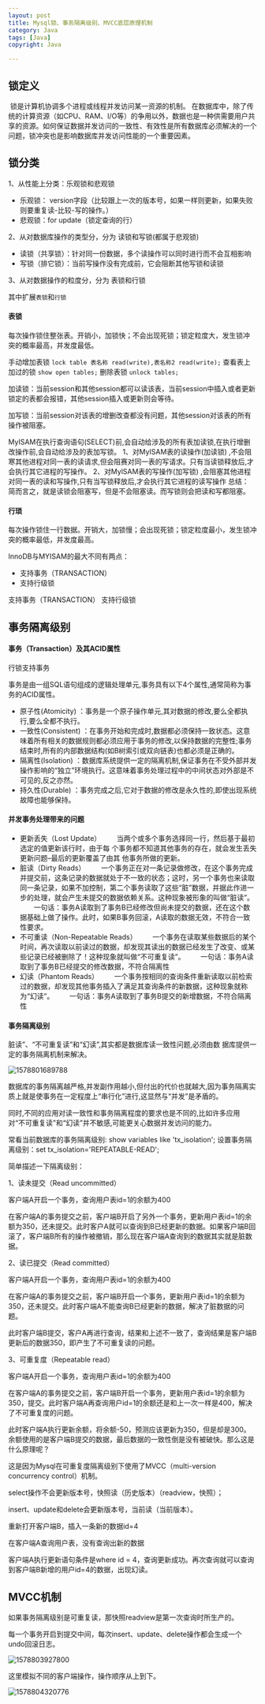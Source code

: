 ```yaml
---
layout: post
title: Mysql锁、事务隔离级别、MVCC底层原理机制
category: Java
tags: [Java]
copyright: Java

---
```


## 锁定义

​		锁是计算机协调多个进程或线程并发访问某一资源的机制。
​		在数据库中，除了传统的计算资源（如CPU、RAM、I/O等）的争用以外，数据也是一种供需要用户共享的资源。如何保证数据并发访问的一致性、有效性是所有数据库必须解决的一个问题，锁冲突也是影响数据库并发访问性能的一个重要因素。

## 锁分类

1、从性能上分类：乐观锁和悲观锁

- 乐观锁： version字段（比较跟上一次的版本号，如果一样则更新，如果失败则要重复读-比较-写的操作。）
- 悲观锁：for update（锁定查询的行）

2、从对数据库操作的类型分，分为 读锁和写锁(都属于悲观锁)

- 读锁（共享锁）：针对同一份数据，多个读操作可以同时进行而不会互相影响
- 写锁（排它锁）：当前写操作没有完成前，它会阻断其他写锁和读锁

3、从对数据操作的粒度分，分为 表锁和行锁



其中扩展`表锁`和`行锁`

#### 表锁

每次操作锁住整张表。开销小，加锁快；不会出现死锁；锁定粒度大，发生锁冲
突的概率最高，并发度最低。

手动增加表锁
`lock table 表名称 read(write),表名称2 read(write);`
查看表上加过的锁
`show open tables;`
删除表锁
`unlock tables;`

加读锁：当前session和其他session都可以读该表，当前session中插入或者更新锁定的表都会报错，其他session插入或更新则会等待。

加写锁：当前session对该表的增删改查都没有问题，其他session对该表的所有操作被阻塞。



MyISAM在执行查询语句(SELECT)前,会自动给涉及的所有表加读锁,在执行增删改操作前,会自动给涉及的表加写锁。
1、对MyISAM表的读操作(加读锁) ,不会阻寒其他进程对同一表的读请求,但会阻赛对同一表的写请求。只有当读锁释放后,才会执行其它进程的写操作。
2、对MylSAM表的写操作(加写锁) ,会阻塞其他进程对同一表的读和写操作,只有当写锁释放后,才会执行其它进程的读写操作
总结：
简而言之，就是读锁会阻塞写，但是不会阻塞读。而写锁则会把读和写都阻塞。

#### 行琐

每次操作锁住一行数据。开销大，加锁慢；会出现死锁；锁定粒度最小，发生锁冲突的概率最低，并发度最高。

InnoDB与MYISAM的最大不同有两点：

- 支持事务（TRANSACTION）
- 支持行级锁

支持事务（TRANSACTION）
支持行级锁

## 事务隔离级别

#### 事务（Transaction）及其ACID属性

行锁支持事务

事务是由一组SQL语句组成的逻辑处理单元,事务具有以下4个属性,通常简称为事务的ACID属性。

- 原子性(Atomicity) ：事务是一个原子操作单元,其对数据的修改,要么全都执行,要么全都不执行。
- 一致性(Consistent) ：在事务开始和完成时,数据都必须保持一致状态。这意味着所有相关的数据规则都必须应用于事务的修改,以保持数据的完整性;事务结束时,所有的内部数据结构(如B树索引或双向链表)也都必须是正确的。
- 隔离性(Isolation) ：数据库系统提供一定的隔离机制,保证事务在不受外部并发操作影响的“独立”环境执行。这意味着事务处理过程中的中间状态对外部是不可见的,反之亦然。
- 持久性(Durable) ：事务完成之后,它对于数据的修改是永久性的,即使出现系统故障也能够保持。

#### 并发事务处理带来的问题

- 更新丢失（Lost Update）
  　　当两个或多个事务选择同一行，然后基于最初选定的值更新该行时，由于每
  个事务都不知道其他事务的存在，就会发生丢失更新问题–最后的更新覆盖了由其
  他事务所做的更新。
- 脏读（Dirty Reads）
  　　一个事务正在对一条记录做修改，在这个事务完成并提交前，这条记录的数据就处于不一致的状态；这时，另一个事务也来读取同一条记录，如果不加控制，第二个事务读取了这些“脏”数据，并据此作进一步的处理，就会产生未提交的数据依赖关系。这种现象被形象的叫做“脏读”。
  　　一句话：事务A读取到了事务B已经修改但尚未提交的数据，还在这个数据基础上做了操作。此时，如果B事务回滚，A读取的数据无效，不符合一致性要求。
- 不可重读（Non-Repeatable Reads）
  　　一个事务在读取某些数据后的某个时间，再次读取以前读过的数据，却发现其读出的数据已经发生了改变、或某些记录已经被删除了！这种现象就叫做“不可重复读”。
  　　一句话：事务A读取到了事务B已经提交的修改数据，不符合隔离性
- 幻读（Phantom Reads）
  　　一个事务按相同的查询条件重新读取以前检索过的数据，却发现其他事务插入了满足其查询条件的新数据，这种现象就称为“幻读”。
  　　一句话：事务A读取到了事务B提交的新增数据，不符合隔离性

#### 事务隔离级别

脏读”、“不可重复读”和“幻读”,其实都是数据库读一致性问题,必须由数
据库提供一定的事务隔离机制来解决。

![1578801689788](https://images.niaobulashi.com/typecho/uploads/2020/01/2642382755.png)

数据库的事务隔离越严格,并发副作用越小,但付出的代价也就越大,因为事务隔离实质上就是使事务在一定程度上“串行化”进行,这显然与“并发”是矛盾的。

同时,不同的应用对读一致性和事务隔离程度的要求也是不同的,比如许多应用对“不可重复读"和“幻读”并不敏感,可能更关心数据并发访问的能力。

常看当前数据库的事务隔离级别: show variables like 'tx_isolation';
设置事务隔离级别：set tx_isolation='REPEATABLE-READ';

简单描述一下隔离级别：

1、读未提交（Read uncommitted）

客户端A开启一个事务，查询用户表id=1的余额为400

在客户端A的事务提交之前，客户端B开启了另外一个事务，更新用户表id=1的余额为350，还未提交。此时客户A就可以查询到B已经更新的数据。如果客户端B回滚了，客户端B所有的操作被撤销，那么现在客户端A查询到的数据其实就是脏数据。

2、读已提交（Read committed）

客户端A开启一个事务，查询用户表id=1的余额为400

在客户端A的事务提交之前，客户端B开启一个事务，更新用户表id=1的余额为350，还未提交。此时客户端A不能查询B已经更新的数据，解决了脏数据的问题。

此时客户端B提交，客户A再进行查询，结果和上述不一致了，查询结果是客户端B更新后的数据350，即产生了不可重复读的问题。

3、可重复度（Repeatable read）

客户端A开启一个事务，查询用户表id=1的余额为400

在客户端A的事务提交之前，客户端B开启一个事务，更新用户表id=1的余额为350，提交。此时客户端A再查询用户id=1的余额还是和上一次一样是400，解决了不可重复度的问题。

此时客户端A执行更新余额，将余额-50，预测应该更新为350，但是却是300。余额使用的是客户端B提交的数据，最后数据的一致性倒是没有被破快。那么这是什么原理呢？

这是因为Mysql在可重复度隔离级别下使用了MVCC（multi-version concurrency control）机制。

select操作不会更新版本号，快照读（历史版本）（readview，快照）；

insert、update和delete会更新版本号，当前读（当前版本）。

重新打开客户端B，插入一条新的数据id=4

在客户端A查询用户表，没有查询出新的数据

客户端A执行更新语句条件是where id = 4，查询更新成功。再次查询就可以查询到客户端B新增的用户id=4的数据，出现幻读。

## MVCC机制

如果事务隔离级别是可重复读，那快照readview是第一次查询时所生产的。

每一个事务开启到提交中间，每次insert、update、delete操作都会生成一个undo回滚日志。



![1578803927800](https://images.niaobulashi.com/typecho/uploads/2020/01/2715093167.png)

这里模拟不同的客户端操作，操作顺序从上到下。

![1578804320776](https://images.niaobulashi.com/typecho/uploads/2020/01/2475687894.png)






